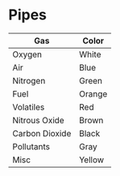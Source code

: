 # Pipes

| Gas | Color |
|-----|-------|
| Oxygen | White |
| Air | Blue |
| Nitrogen | Green |
| Fuel | Orange |
| Volatiles | Red |
| Nitrous Oxide | Brown |
| Carbon Dioxide | Black |
| Pollutants | Gray |
| Misc | Yellow |
